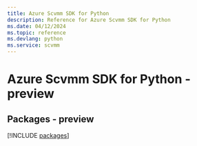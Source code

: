 ```yaml
---
title: Azure Scvmm SDK for Python
description: Reference for Azure Scvmm SDK for Python
ms.date: 04/12/2024
ms.topic: reference
ms.devlang: python
ms.service: scvmm
---
```

# Azure Scvmm SDK for Python - preview
## Packages - preview
[!INCLUDE [packages](scvmm-index.md)]